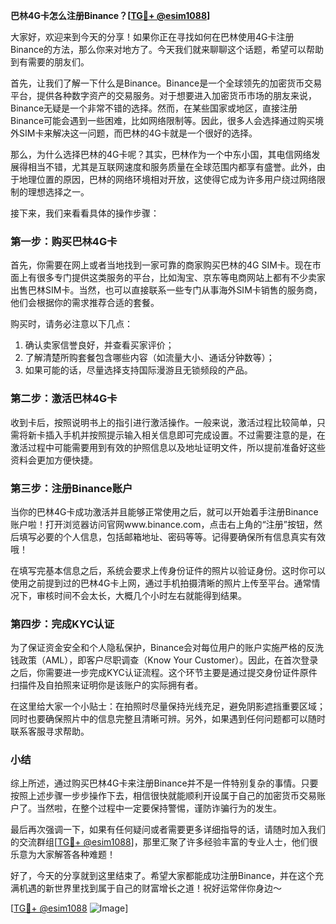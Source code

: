**巴林4G卡怎么注册Binance？[[TG💪+ @esim1088](https://t.me/s/esim1088)]**

大家好，欢迎来到今天的分享！如果你正在寻找如何在巴林使用4G卡注册Binance的方法，那么你来对地方了。今天我们就来聊聊这个话题，希望可以帮助到有需要的朋友们。

首先，让我们了解一下什么是Binance。Binance是一个全球领先的加密货币交易平台，提供各种数字资产的交易服务。对于想要进入加密货币市场的朋友来说，Binance无疑是一个非常不错的选择。然而，在某些国家或地区，直接注册Binance可能会遇到一些困难，比如网络限制等。因此，很多人会选择通过购买境外SIM卡来解决这一问题，而巴林的4G卡就是一个很好的选择。

那么，为什么选择巴林的4G卡呢？其实，巴林作为一个中东小国，其电信网络发展得相当不错，尤其是互联网速度和服务质量在全球范围内都享有盛誉。此外，由于地理位置的原因，巴林的网络环境相对开放，这使得它成为许多用户绕过网络限制的理想选择之一。

接下来，我们来看看具体的操作步骤：

### 第一步：购买巴林4G卡

首先，你需要在网上或者当地找到一家可靠的商家购买巴林的4G SIM卡。现在市面上有很多专门提供这类服务的平台，比如淘宝、京东等电商网站上都有不少卖家出售巴林SIM卡。当然，也可以直接联系一些专门从事海外SIM卡销售的服务商，他们会根据你的需求推荐合适的套餐。

购买时，请务必注意以下几点：
1. 确认卖家信誉良好，并查看买家评价；
2. 了解清楚所购套餐包含哪些内容（如流量大小、通话分钟数等）；
3. 如果可能的话，尽量选择支持国际漫游且无锁频段的产品。

### 第二步：激活巴林4G卡

收到卡后，按照说明书上的指引进行激活操作。一般来说，激活过程比较简单，只需将新卡插入手机并按照提示输入相关信息即可完成设置。不过需要注意的是，在激活过程中可能需要用到有效的护照信息以及地址证明文件，所以提前准备好这些资料会更加方便快捷。

### 第三步：注册Binance账户

当你的巴林4G卡成功激活并且能够正常使用之后，就可以开始着手注册Binance账户啦！打开浏览器访问官网www.binance.com，点击右上角的“注册”按钮，然后填写必要的个人信息，包括邮箱地址、密码等等。记得要确保所有信息真实有效哦！

在填写完基本信息之后，系统会要求上传身份证件的照片以验证身份。这时你可以使用之前提到过的巴林4G卡上网，通过手机拍摄清晰的照片上传至平台。通常情况下，审核时间不会太长，大概几个小时左右就能得到结果。

### 第四步：完成KYC认证

为了保证资金安全和个人隐私保护，Binance会对每位用户的账户实施严格的反洗钱政策（AML），即客户尽职调查（Know Your Customer）。因此，在首次登录之后，你需要进一步完成KYC认证流程。这个环节主要是通过提交身份证件原件扫描件及自拍照来证明你是该账户的实际拥有者。

在这里给大家一个小贴士：在拍照时尽量保持光线充足，避免阴影遮挡重要区域；同时也要确保照片中的信息完整且清晰可辨。另外，如果遇到任何问题都可以随时联系客服寻求帮助。

### 小结

综上所述，通过购买巴林4G卡来注册Binance并不是一件特别复杂的事情。只要按照上述步骤一步步操作下去，相信很快就能顺利开设属于自己的加密货币交易账户了。当然啦，在整个过程中一定要保持警惕，谨防诈骗行为的发生。

最后再次强调一下，如果有任何疑问或者需要更多详细指导的话，请随时加入我们的交流群组[[TG💪+ @esim1088](https://t.me/s/esim1088)]，那里汇聚了许多经验丰富的专业人士，他们很乐意为大家解答各种难题！

好了，今天的分享就到这里结束了。希望大家都能成功注册Binance，并在这个充满机遇的新世界里找到属于自己的财富增长之道！祝好运常伴你身边～ 

[[TG💪+ @esim1088](https://t.me/s/esim1088) ![Image](https://i.postimg.cc/4NQfJmqS/Snipaste-2025-05-13-00-14-12.png)]